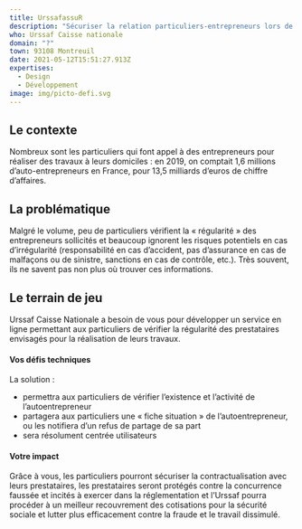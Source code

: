 ```yaml
---
title: UrssafassuR
description: "Sécuriser la relation particuliers-entrepreneurs lors de travaux "
who: Urssaf Caisse nationale
domain: "?"
town: 93108 Montreuil
date: 2021-05-12T15:51:27.913Z
expertises:
  - Design
  - Développement
image: img/picto-defi.svg
---
```

## Le contexte

Nombreux sont les particuliers qui font appel à des entrepreneurs pour réaliser des travaux à leurs domiciles : en 2019, on comptait 1,6 millions d’auto-entrepreneurs en France, pour 13,5 milliards d’euros de chiffre d’affaires. 

## La problématique

Malgré le volume, peu de particuliers vérifient la « régularité » des entrepreneurs sollicités et beaucoup ignorent les risques potentiels en cas d’irrégularité (responsabilité en cas d’accident, pas d’assurance en cas de malfaçons ou de sinistre, sanctions en cas de contrôle, etc.). Très souvent, ils ne savent pas non plus où trouver ces informations. 

## Le terrain de jeu 

Urssaf Caisse Nationale a besoin de vous pour développer un service en ligne permettant aux particuliers de vérifier la régularité des prestataires envisagés pour la réalisation de leurs travaux. 

#### Vos défis techniques 

La solution : 
* permettra aux particuliers de vérifier l’existence et l’activité de l’autoentrepreneur
* partagera aux particuliers une « fiche situation » de l’autoentrepreneur, ou les notifiera d’un refus de partage de sa part
* sera résolument centrée utilisateurs

#### Votre impact 

Grâce à vous, les particuliers pourront sécuriser la contractualisation avec leurs prestataires, les prestataires seront protégés contre la concurrence faussée et incités à exercer dans la réglementation et l’Urssaf pourra procéder à un meilleur recouvrement des cotisations pour la sécurité sociale et lutter plus efficacement contre la fraude et le travail dissimulé. 
